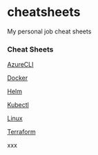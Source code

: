 # cheatsheets
My personal job cheat sheets

### Cheat Sheets

[AzureCLI](sheets/azurecli-cheat-sheet.md)

[Docker](sheets/docker-cheat-sheet.md)

[Helm](sheets/helm-cheat-sheet.md)

[Kubectl](sheets/kubectl-cheat-sheet.md)

[Linux](sheets/linux-cheat-sheet.md)

[Terraform](sheets/terraform-cheat-sheet.md)

xxx
